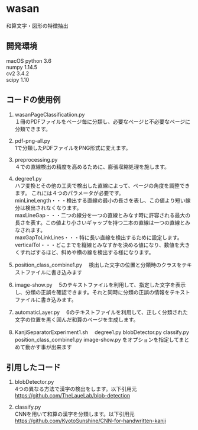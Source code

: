 # wasan
和算文字・図形の特徴抽出

## 開発環境
macOS
python 3.6  
numpy 1.14.5  
cv2 3.4.2  
scipy 1.10  

## コードの使用例

1. wasanPageClassificatiion.py  
１冊のPDFファイルをページ毎に分類し、必要なページと不必要なページに分類できます。

2. pdf-png-all.py  
1で分類したPDFファイルをPNG形式に変えます。

3. preprocessing.py  
４での直線検出の精度を高めるために、膨張収縮処理を施します。

4. degree1.py  
ハフ変換とその他の工夫で検出した直線によって、ページの角度を調整できます。
これには４つのパラメータが必要です。  
minLineLength・・・検出する直線の最小の長さを表し、この値より短い線分は検出されなくなります。  
maxLineGap・・・二つの線分を一つの直線とみなす時に許容される最大の長さを表す。この値より小さいギャップを持つ二本の直線は一つの直線とみなされます。  
maxGapToLinkLines・・・特に長い直線を検出するために設定します。  
verticalTol・・・どこまでを縦線とみなすかを決める値になり、数値を大きくすればするほど、斜めや横の線を検出する様になります。  

5. position_class_combine1.py　
検出した文字の位置と分類時のクラスをテキストファイルに書き込みます

6. image-show.py　
5のテキストファイルを利用して、指定した文字を表示し、分類の正誤を確認できます。それと同時に分類の正誤の情報をテキストファイルに書き込みます。

7. automaticLayer.py　
6のテキストファイルを利用して、正しく分類された文字の位置を黒く囲んだ和算のページを生成します。

8. KanjiSeparatorExperiment1.sh　
degree1.py blobDetector.py classify.py position_class_combine1.py image-show.py
をオプションを指定してまとめて動かす事が出来ます

## 引用したコード

1. blobDetector.py  
4つの異なる方法で漢字の検出をします。以下引用元  
https://github.com/TheLaueLab/blob-detection

2. classify.py  
CNNを用いて和算の漢字を分類します。以下引用元  
https://github.com/KyotoSunshine/CNN-for-handwritten-kanji
